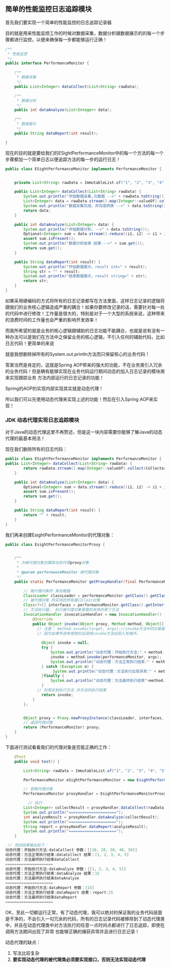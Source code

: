 ## 简单的性能监控日志追踪模块

首先我们要实现一个简单的性能监控的日志追踪记录器

目的就是用来性能监控工作的时候对数据采集，数据分析跟数据展示的的每一个步骤都进行监控，以便来确保每一步都能够运行正确！ 

```java
/**
 * 性能监控
 */
public interface PerformanceMonitor {

    /**
     * 数据采集
     */
    public List<Integer> dataCollect(List<String> rawData);

    /**
     * 数据分析
     */
    public int dataAnalyze(List<Integer> data);

    /**
     * 数据展示
     */
    public String dataReport(int result);

}
```

现在的目的就是要给我们的ESightPerformanceMonitor中的每一个方法的每一个步骤都加一个简单日志以便追踪方法的每一步的运行日志！

```java
public class ESightPerformanceMonitor implements PerformanceMonitor {


    private List<String> rawData = ImmutableList.of("1", "2", "3", "4", "5");

    public List<Integer> dataCollect(List<String> rawData) {
        System.out.println("开始数据采集,元数据 -->" + rawData.toString());
        List<Integer> data = rawData.stream().map(Integer::valueOf).collect(Collectors.toList());
        System.out.println("数据采集完成，并完成转换 -->" + data.toString());
        return data;
    }

    public int dataAnalyze(List<Integer> data) {
        System.out.println("开始数据分析，-->" + data.toString());
        Optional<Integer> sum = data.stream().reduce((i1, i2) -> i1 + i2);
        assert sum.isPresent();
        System.out.println("数据分析结束 结果--->" + sum.get());
        return sum.get();
    }

    public String dataReport(int result) {
        System.out.println("开始数据展示，reuslt int=" + result);
        String str = "" + result;
        System.out.println("结束数据展示，result string=" + str);
        return str;
    }
}

```



如果采用硬编码的方式将所有的日志记录都写在方法里面，这样日志记录的逻辑将跟我们的业务核心逻辑造成严重的耦合！如果你要修改记录的话，需要针对每一处的代码中进行修改！工作量是很大的，特别是对于一个大型的系统来说，这种带来的浪费时间的工作量也会严重的影响开发效率！

而我所希望的就是业务的核心逻辑跟辅助的日志功能不能耦合，也就是说有没有一种办法可以是我们在方法中之保留业务的核心逻辑，不引入任何的辅助代码，比如日志代码！更简单的来说

就是我想删除掉所有的System.out.println方法而只保留核心的业务代码！

答案当然是肯定的，这就是Spring AOP带来的强大的功能，不在业务类引入冗余的业务代码！但是确有能够实现在业务代码运行期间动态的加入日志记录的模块用来实现跟踪业务 方法内部运行的日志记录的功能！

Spring的AOP的实现内部实现其实就是动态代理！

所以我们可以先使用动态代理来实现上述的功能！然后在引入Spring AOP来实现！



### JDK 动态代理实现日志追踪模块

对于Java的动态代理这里不再赘述，但是这一块内容需要你能够了解Java的动态代理的最基本用法！  

现在我们删除所有的日志代码：

```java
public class ESightPerformanceMonitor implements PerformanceMonitor {
public List<Integer> dataCollect(List<String> rawData) {
        return rawData.stream().map(Integer::valueOf).collect(Collectors.toList());
    }

    public int dataAnalyze(List<Integer> data) {
        Optional<Integer> sum = data.stream().reduce((i1, i2) -> i1 + i2);
        assert sum.isPresent();
        return sum.get();
    }

    public String dataReport(int result) {
        return "" + result;
    }
}
```

我们再来创建EsightPerformanceMonitor的代理对象：

```java
public class EsightPerformanceMonitorProxy {


    /**
     * 为被代理对象创建其动态代理proxy对象
     *
     * @param performanceMonitor 被代理对象
     */
    public static PerformanceMonitor getProxyHandler(final PerformanceMonitor performanceMonitor) {

        // 被代理对象的 类加载器
        ClassLoader classLoader = performanceMonitor.getClass().getClassLoader();
        // 被代理对象 所实现的所有接口clazz对象
        Class<?>[] interfaces = performanceMonitor.getClass().getInterfaces();
        // 方法执行器， 执行被代理对象里面的具体的某个方法
        InvocationHandler invocationHandler = new InvocationHandler() {
            @Override
            public Object invoke(Object proxy, Method method, Object[] args) throws Throwable {
              // 注意： method.invoke(target, args);//invoke方法中的对象要从外部引入
              // 因为如果传进来使用的话调用invoke方法会陷入死循环。
              
                Object invoke = null;
                try {
                    System.out.println("动态代理：开始执行方法:" + method.getName() + " 参数：" + Arrays.asList(args));
                    invoke = method.invoke(performanceMonitor, args);
                    System.out.println("动态代理：方法正常执行结束:" + method.getName() + " 结果：" + invoke);
                } catch (Exception e) {
                     System.out.println("动态代理：方法执行出现异常:" + method.getName() + " Exception cause：" + e.getCause());
                }finally {
                    System.out.println("动态代理：方法最终执行结束"+method.getName());
                }
              // 利用反射执行方法 并方法的执行结果
                return invoke;
            }
        };


        Object proxy = Proxy.newProxyInstance(classLoader, interfaces, invocationHandler);
        // 返回代理对象
        return (PerformanceMonitor) proxy;
    }
}
```

下面进行测试看看我们的代理对象是否能正确的工作：

```java
    @Test
    public void test() {

        List<String> rawData = ImmutableList.of("1", "2", "3", "4", "5");

        PerformanceMonitor eSightPerformanceMonitor = new EsightPerformanceMonitor();

        // 获取代理对象
        PerformanceMonitor proxyHandler = EsightPerformanceMonitorProxy.getProxyHandler(eSightPerformanceMonitor);

          // 执行
        List<Integer> collectResult = proxyHandler.dataCollect(rawData);
        System.out.println("=====================");
        int analyzeResult = proxyHandler.dataAnalyze(collectResult);
        System.out.println("=====================");
        String report = proxyHandler.dataReport(analyzeResult);
        System.out.println("=====================");
    }

 // 测试结果输出如下：
动态代理：开始执行方法:dataCollect 参数：[[10, 20, 30, 40, 50]]
动态代理：方法正常执行结束:dataCollect 结果：[1, 2, 3, 4, 5]
动态代理：方法最终执行结束dataCollect
=====================
动态代理：开始执行方法:dataAnalyze 参数：[[1, 2, 3, 4, 5]]
动态代理：方法正常执行结束:dataAnalyze 结果：15
动态代理：方法最终执行结束dataAnalyze
=====================
动态代理：开始执行方法:dataReport 参数：[15]
动态代理：方法正常执行结束:dataReport 结果：report:15
动态代理：方法最终执行结束dataReport
=====================
```



OK，至此一切都运行正常，有了动态代理，我可以绝对的保证我的业务代码层面是干净的，不会引入一句冗余的代码，所有的日志记录代码被移除到了动态代理类中，并且在动态代理类中对方法执行的任意一点时间点都进行了日志追踪，即使在调用方法期间出现了异常 也能够正确的捕获异常并且进行日志记录！



动态代理的缺点：

1. 写法比较复杂
2. **要实现动态代理的被代理类必须要实现接口，否则无法实现动态代理**

### 